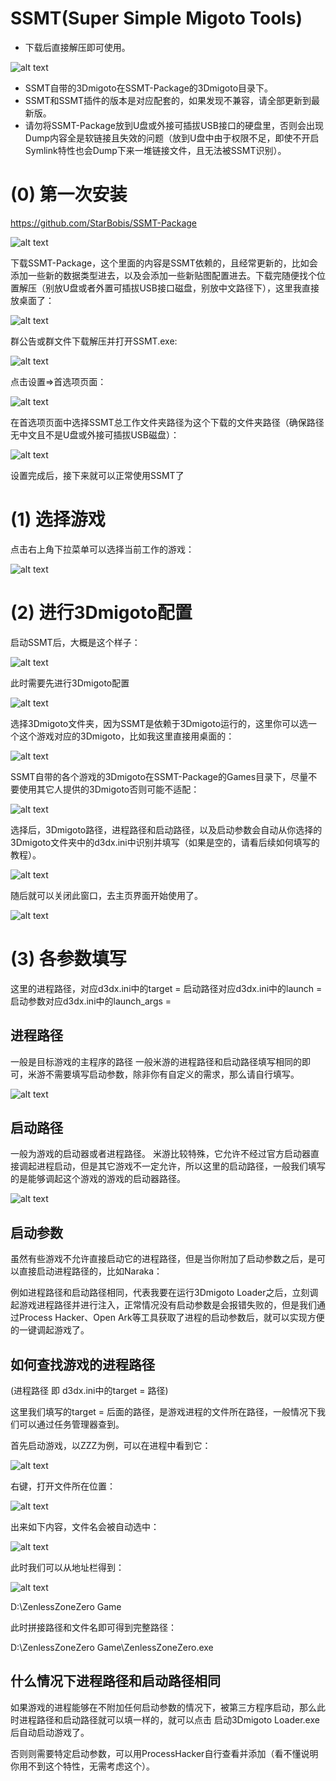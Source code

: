 # SSMT(Super Simple Migoto Tools)
- 下载后直接解压即可使用。

![alt text](figures/image.png)

- SSMT自带的3Dmigoto在SSMT-Package的3Dmigoto目录下。
- SSMT和SSMT插件的版本是对应配套的，如果发现不兼容，请全部更新到最新版。
- 请勿将SSMT-Package放到U盘或外接可插拔USB接口的硬盘里，否则会出现Dump内容全是软链接且失效的问题（放到U盘中由于权限不足，即使不开启Symlink特性也会Dump下来一堆链接文件，且无法被SSMT识别）。

# (0) 第一次安装
https://github.com/StarBobis/SSMT-Package

![alt text](figures/image-1.png)

下载SSMT-Package，这个里面的内容是SSMT依赖的，且经常更新的，比如会添加一些新的数据类型进去，以及会添加一些新贴图配置进去。下载完随便找个位置解压（别放U盘或者外置可插拔USB接口磁盘，别放中文路径下），这里我直接放桌面了：

![alt text](figures/image-2.png)

群公告或群文件下载解压并打开SSMT.exe:

![alt text](figures/image-3.png)

点击设置=>首选项页面：

![alt text](figures/image-18.png)

在首选项页面中选择SSMT总工作文件夹路径为这个下载的文件夹路径（确保路径无中文且不是U盘或外接可插拔USB磁盘）：

![alt text](figures/image-4.png)

设置完成后，接下来就可以正常使用SSMT了

# (1) 选择游戏
点击右上角下拉菜单可以选择当前工作的游戏：

![alt text](figures/image-5.png)

# (2) 进行3Dmigoto配置
启动SSMT后，大概是这个样子：

![alt text](figures/image-6.png)

此时需要先进行3Dmigoto配置

![alt text](figures/image-7.png)

选择3Dmigoto文件夹，因为SSMT是依赖于3Dmigoto运行的，这里你可以选一个这个游戏对应的3Dmigoto，比如我这里直接用桌面的：

![alt text](figures/image-8.png)

SSMT自带的各个游戏的3Dmigoto在SSMT-Package的Games目录下，尽量不要使用其它人提供的3Dmigoto否则可能不适配：

![alt text](figures/image-9.png)

选择后，3Dmigoto路径，进程路径和启动路径，以及启动参数会自动从你选择的3Dmigoto文件夹中的d3dx.ini中识别并填写（如果是空的，请看后续如何填写的教程）。

![alt text](figures/image-10.png)

随后就可以关闭此窗口，去主页界面开始使用了。

![alt text](figures/image-11.png)

# (3) 各参数填写
这里的进程路径，对应d3dx.ini中的target = 
启动路径对应d3dx.ini中的launch = 
启动参数对应d3dx.ini中的launch_args = 

## 进程路径
一般是目标游戏的主程序的路径
一般米游的进程路径和启动路径填写相同的即可，米游不需要填写启动参数，除非你有自定义的需求，那么请自行填写。

![alt text](figures/image-12.png)

## 启动路径
一般为游戏的启动器或者进程路径。
米游比较特殊，它允许不经过官方启动器直接调起进程启动，但是其它游戏不一定允许，所以这里的启动路径，一般我们填写的是能够调起这个游戏的游戏的启动器路径。

![alt text](figures/image-13.png)

## 启动参数
虽然有些游戏不允许直接启动它的进程路径，但是当你附加了启动参数之后，是可以直接启动进程路径的，比如Naraka：

例如进程路径和启动路径相同，代表我要在运行3Dmigoto Loader之后，立刻调起游戏进程路径并进行注入，正常情况没有启动参数是会报错失败的，但是我们通过Process Hacker、Open Ark等工具获取了进程的启动参数后，就可以实现方便的一键调起游戏了。

## 如何查找游戏的进程路径
(进程路径 即 d3dx.ini中的target = 路径)

这里我们填写的target = 后面的路径，是游戏进程的文件所在路径，一般情况下我们可以通过任务管理器查到。

首先启动游戏，以ZZZ为例，可以在进程中看到它：

![alt text](figures/image-14.png)

右键，打开文件所在位置：

![alt text](figures/image-15.png)

出来如下内容，文件名会被自动选中：

![alt text](figures/image-16.png)

此时我们可以从地址栏得到：

![alt text](figures/image-17.png)

D:\ZenlessZoneZero Game

此时拼接路径和文件名即可得到完整路径：

D:\ZenlessZoneZero Game\ZenlessZoneZero.exe

## 什么情况下进程路径和启动路径相同
如果游戏的进程能够在不附加任何启动参数的情况下，被第三方程序启动，那么此时进程路径和启动路径就可以填一样的，就可以点击 启动3Dmigoto Loader.exe后自动启动游戏了。

否则则需要特定启动参数，可以用ProcessHacker自行查看并添加（看不懂说明你用不到这个特性，无需考虑这个）。



